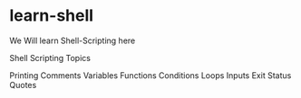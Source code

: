 # learn-shell

We Will learn Shell-Scripting here

Shell Scripting Topics

Printing
Comments
Variables
Functions
Conditions
Loops
Inputs
Exit Status
Quotes



